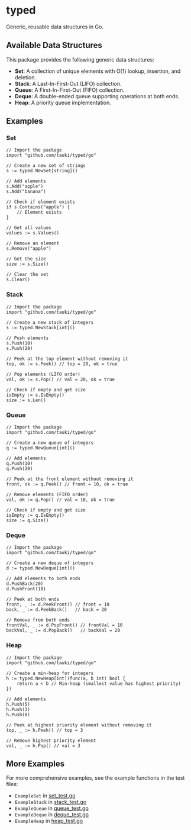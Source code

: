 # typed

Generic, reusable data structures in Go.

## Available Data Structures

This package provides the following generic data structures:

- **Set**: A collection of unique elements with O(1) lookup, insertion, and deletion.
- **Stack**: A Last-In-First-Out (LIFO) collection.
- **Queue**: A First-In-First-Out (FIFO) collection.
- **Deque**: A double-ended queue supporting operations at both ends.
- **Heap**: A priority queue implementation.

## Examples

### Set

```
// Import the package
import "github.com/tauki/typed/go"

// Create a new set of strings
s := typed.NewSet[string]()

// Add elements
s.Add("apple")
s.Add("banana")

// Check if element exists
if s.Contains("apple") {
    // Element exists
}

// Get all values
values := s.Values()

// Remove an element
s.Remove("apple")

// Get the size
size := s.Size()

// Clear the set
s.Clear()
```

### Stack

```
// Import the package
import "github.com/tauki/typed/go"

// Create a new stack of integers
s := typed.NewStack[int]()

// Push elements
s.Push(10)
s.Push(20)

// Peek at the top element without removing it
top, ok := s.Peek() // top = 20, ok = true

// Pop elements (LIFO order)
val, ok := s.Pop() // val = 20, ok = true

// Check if empty and get size
isEmpty := s.IsEmpty()
size := s.Len()
```

### Queue

```
// Import the package
import "github.com/tauki/typed/go"

// Create a new queue of integers
q := typed.NewQueue[int]()

// Add elements
q.Push(10)
q.Push(20)

// Peek at the front element without removing it
front, ok := q.Peek() // front = 10, ok = true

// Remove elements (FIFO order)
val, ok := q.Pop() // val = 10, ok = true

// Check if empty and get size
isEmpty := q.IsEmpty()
size := q.Size()
```

### Deque

```
// Import the package
import "github.com/tauki/typed/go"

// Create a new deque of integers
d := typed.NewDeque[int]()

// Add elements to both ends
d.PushBack(20)
d.PushFront(10)

// Peek at both ends
front, _ := d.PeekFront() // front = 10
back, _ := d.PeekBack()   // back = 20

// Remove from both ends
frontVal, _ := d.PopFront() // frontVal = 10
backVal, _ := d.PopBack()   // backVal = 20
```

### Heap

```
// Import the package
import "github.com/tauki/typed/go"

// Create a min-heap for integers
h := typed.NewHeap[int](func(a, b int) bool {
    return a < b // Min-heap (smallest value has highest priority)
})

// Add elements
h.Push(5)
h.Push(3)
h.Push(8)

// Peek at highest priority element without removing it
top, _ := h.Peek() // top = 3

// Remove highest priority element
val, _ := h.Pop() // val = 3
```

## More Examples

For more comprehensive examples, see the example functions in the test files:

- `ExampleSet` in [set_test.go](set_test.go)
- `ExampleStack` in [stack_test.go](stack_test.go)
- `ExampleQueue` in [queue_test.go](queue_test.go)
- `ExampleDeque` in [deque_test.go](deque_test.go)
- `ExampleHeap` in [heap_test.go](heap_test.go)
